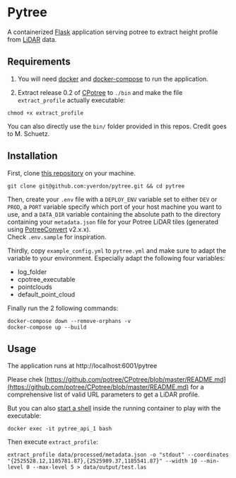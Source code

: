 # Pytree

A containerized [Flask](http://flask.pocoo.org/) application serving potree to extract
height profile from [LiDAR](https://en.wikipedia.org/wiki/Lidar) data.


## Requirements    
1. You will need [docker](https://docs.docker.com/get-docker/) and [docker-compose](https://docs.docker.com/compose/install/) to run the application.

2. Extract release 0.2 of [CPotree](https://github.com/potree/CPotree/releases/tag/0.2)
to `./bin` and make the file `extract_profile` actually executable:

```
chmod +x extract_profile
```

You can also directly use the `bin/` folder provided in this repos. Credit goes to M. Schuetz.

## Installation

First, clone [this repository](https://github.com/yverdon/pytree) on your machine.

```
git clone git@github.com:yverdon/pytree.git && cd pytree
```

Then, create your `.env` file with a `DEPLOY_ENV` variable set to either `DEV`
or `PROD`, a `PORT` variable specify which port of your host machine you want to use,
and a `DATA_DIR` variable containing the absolute path to the directory containing
your `metadata.json` file for your Potree LiDAR tiles (generated using [PotreeConvert](https://github.com/potree/PotreeConverter) v2.x.x).    
Check `.env.sample` for inspiration.

Thirdly, copy `example_config.yml` to `pytree.yml` and make sure to adapt the variable to your environment.
Especially adapt the following four variables:
  - log_folder
  - cpotree_executable
  - pointclouds
  - default_point_cloud

Finally run the 2 following commands:    

```
docker-compose down --remove-orphans -v    
docker-compose up --build    
```

## Usage

The application runs at http://localhost:6001/pytree

Please chek [https://github.com/potree/CPotree/blob/master/README.md](https://github.com/potree/CPotree/blob/master/README.md) for a comprehensive list of valid URL parameters to get a LiDAR profile.

But you can also [start a shell](https://docs.docker.com/engine/reference/commandline/exec/) inside the running container to play with the executable:

```
docker exec -it pytree_api_1 bash
```

Then execute `extract_profile`:    

```
extract_profile data/processed/metadata.json -o "stdout" --coordinates "{2525528.12,1185781.87},{2525989.37,1185541.87}" --width 10 --min-level 0 --max-level 5 > data/output/test.las
```